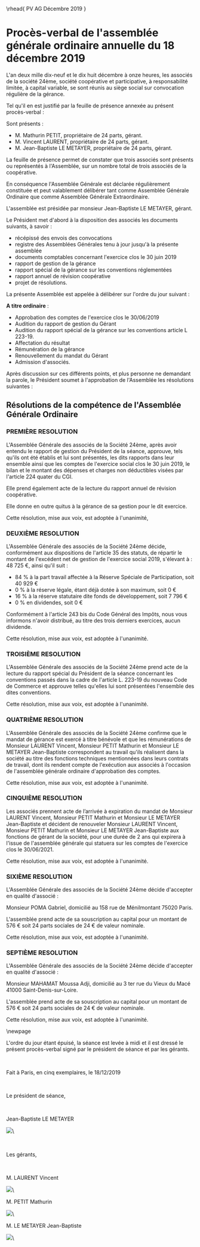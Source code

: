 \rhead{ PV AG Décembre 2019 }

# Procès-verbal de l'assemblée générale ordinaire annuelle du 18 décembre 2019

L'an deux mille dix-neuf et le dix huit décembre à onze heures, les associés de la société 24ème, société coopérative et participative, à responsabilité limitée, à capital variable, se sont réunis au siège social sur convocation régulière de la gérance.

Tel qu'il en est justifié par la feuille de présence annexée au présent procès-verbal :

Sont présents :

- M. Mathurin PETIT, propriétaire de 24 parts, gérant.
- M. Vincent LAURENT, propriétaire de 24 parts, gérant.
- M. Jean-Baptiste LE METAYER, propriétaire de 24 parts, gérant.

La feuille de présence permet de constater que trois associés sont présents ou représentés à l'Assemblée, sur un nombre total de trois associés de la coopérative.

En conséquence l'Assemblée Générale est déclarée régulièrement constituée et peut valablement délibérer tant comme Assemblée Générale Ordinaire que comme Assemblée Générale Extraordinaire.

L'assemblée est présidée par monsieur Jean-Baptiste LE METAYER, gérant.

Le Président met d'abord à la disposition des associés les documents suivants, à savoir :

- récépissé des envois des convocations
- registre des Assemblées Générales tenu à jour jusqu'à la présente assemblée
- documents comptables concernant l'exercice clos le 30 juin 2019
- rapport de gestion de la gérance
- rapport spécial de la gérance sur les conventions réglementées
- rapport annuel de révision coopérative
- projet de résolutions.

La présente Assemblée est appelée à délibérer sur l'ordre du jour suivant :

**A titre ordinaire** :

- Approbation des comptes de l'exercice clos le 30/06/2019
- Audition du rapport de gestion du Gérant
- Audition du rapport spécial de la gérance sur les conventions article L 223-19.
- Affectation du résultat
- Rémunération de la gérance
- Renouvellement du mandat du Gérant
- Admission d'associés.

Après discussion sur ces différents points, et plus personne ne demandant la parole, le Président soumet à l'approbation de l'Assemblée les résolutions suivantes :

## Résolutions de la compétence de l'Assemblée Générale Ordinaire

### PREMIÈRE RESOLUTION

L'Assemblée Générale des associés de la Société 24ème, après avoir entendu le rapport de gestion du Président de la séance, approuve, tels qu'ils ont été établis et lui sont présentés, les dits rapports dans leur ensemble ainsi que les comptes de l'exercice social clos le 30 juin 2019, le bilan et le montant des dépenses et charges non déductibles visées par l'article 224 quater du CGI.

Elle prend également acte de la lecture du rapport annuel de révision coopérative.

Elle donne en outre quitus à la gérance de sa gestion pour le dit exercice.

Cette résolution, mise aux voix, est adoptée à l'unanimité,

### DEUXIÈME RESOLUTION

L'Assemblée Générale des associés de la Société 24ème décide, conformément aux dispositions de l'article 35 des statuts, de répartir le montant de l'excédent net de gestion de l'exercice social 2019, s'élevant à : 48 725 €, ainsi qu'il suit :

- 84 % à la part travail affectée à la Réserve Spéciale de Participation, soit 40 929 €
- 0 % à la réserve légale, étant déjà dotée à son maximum, soit 0 €
- 16 % à la réserve statutaire dite fonds de développement, soit 7 796 €
- 0 % en dividendes, soit 0 €

Conformément à l'article 243 bis du Code Général des Impôts, nous vous informons n'avoir distribué, au titre des trois derniers exercices, aucun dividende.

Cette résolution, mise aux voix, est adoptée à l'unanimité.

### TROISIÈME RESOLUTION

L'Assemblée Générale des associés de la Société 24ème prend acte de la lecture du rapport spécial du Président de la séance concernant les conventions passés dans la cadre de l'article L. 223-19 du nouveau Code de Commerce et approuve telles qu'elles lui sont présentées l'ensemble des dites conventions.

Cette résolution, mise aux voix, est adoptée à l'unanimité.

### QUATRIÈME RESOLUTION

L'Assemblée Générale des associés de la Société 24ème confirme que le mandat de gérance est exercé à titre bénévole et que les rémunérations de Monsieur LAURENT Vincent, Monsieur PETIT Mathurin et Monsieur LE METAYER Jean-Baptiste correspondent au travail qu'ils réalisent dans la société au titre des fonctions techniques mentionnées dans leurs contrats de travail, dont ils rendent compte de l'exécution aux associés à l'occasion de l'assemblée générale ordinaire d'approbation des comptes.

Cette résolution, mise aux voix, est adoptée à l'unanimité.

### CINQUIÈME RESOLUTION

Les associés prennent acte de l’arrivée à expiration du mandat de Monsieur LAURENT Vincent, Monsieur PETIT Mathurin et Monsieur LE METAYER Jean-Baptiste et décident de renouveler Monsieur LAURENT Vincent, Monsieur PETIT Mathurin et Monsieur LE METAYER Jean-Baptiste aux fonctions de gérant de la société, pour une durée de 2 ans qui expirera à l'issue de l'assemblée générale qui statuera sur les comptes de l'exercice clos le 30/06/2021.

Cette résolution, mise aux voix, est adoptée à l'unanimité.

### SIXIÈME RESOLUTION

L'Assemblée Générale des associés de la Société 24ème décide d'accepter en qualité d'associé :

Monsieur POMA Gabriel, domicilié au 158 rue de Ménilmontant 75020 Paris.

L'assemblée prend acte de sa souscription au capital pour un montant de 576 € soit 24 parts sociales de 24 € de valeur nominale.

Cette résolution, mise aux voix, est adoptée à l'unanimité.

### SEPTIÈME RESOLUTION

L'Assemblée Générale des associés de la Société 24ème décide d'accepter en qualité d'associé :

Monsieur MAHAMAT Moussa Adji, domicilié au 3 ter rue du Vieux du Macé 41000 Saint-Denis-sur-Loire.

L'assemblée prend acte de sa souscription au capital pour un montant de 576 € soit 24 parts sociales de 24 € de valeur nominale.

Cette résolution, mise aux voix, est adoptée à l'unanimité.

\newpage

L'ordre du jour étant épuisé, la séance est levée à midi et il est dressé le présent procès-verbal signé par le président de séance et par les gérants.

&nbsp;

Fait à Paris, en cinq exemplaires, le 18/12/2019

&nbsp;

Le président de séance,

&nbsp;

Jean-Baptiste LE METAYER

![](images/signature_lu_approuve_2.jpg)\

&nbsp;

Les gérants,

&nbsp;

M. LAURENT Vincent

![](images/signature_lu_approuve_1.jpg)\

M. PETIT Mathurin

![](images/signature_lu_approuve_3.jpg)\

M. LE METAYER Jean-Baptiste

![](images/signature_lu_approuve_2.jpg)\
